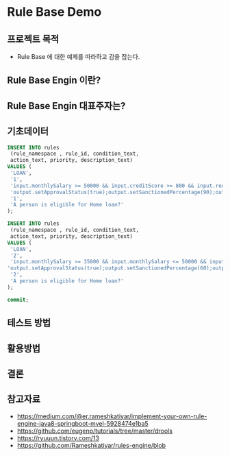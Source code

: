 # Rule Base Demo 

## 프로젝트 목적
- Rule Base 에 대한 예제를 따라하고 감을 잡는다.

## Rule Base Engin 이란?

## Rule Base Engin 대표주자는?

## 기초데이터
```sql
INSERT INTO rules 
 (rule_namespace , rule_id, condition_text, 
 action_text, priority, description_text) 
VALUES (
 'LOAN',
 '1',
 'input.monthlySalary >= 50000 && input.creditScore >= 800 && input.requestedLoanAmount < 4000000 && $(bank.target_done) == false', 
 'output.setApprovalStatus(true);output.setSanctionedPercentage(90);output.setProcessingFees(8000);', 
 '1', 
 'A person is eligible for Home loan?'
);

INSERT INTO rules 
 (rule_namespace , rule_id, condition_text, 
 action_text, priority, description_text) 
VALUES (
 'LOAN',
 '2',
 'input.monthlySalary >= 35000 && input.monthlySalary <= 50000 && input.creditScore <= 500 && input.requestedLoanAmount < 2000000 && $(bank.target_done) == false',
'output.setApprovalStatus(true);output.setSanctionedPercentage(60);output.setProcessingFees(2000);', 
 '2', 
 'A person is eligible for Home loan?'
);

commit;

```


## 테스트 방법

## 활용방법

## 결론

## 참고자료
- https://medium.com/@er.rameshkatiyar/implement-your-own-rule-engine-java8-springboot-mvel-5928474e1ba5
- https://github.com/eugenp/tutorials/tree/master/drools
- https://ryuuun.tistory.com/13
- https://github.com/Rameshkatiyar/rules-engine/blob